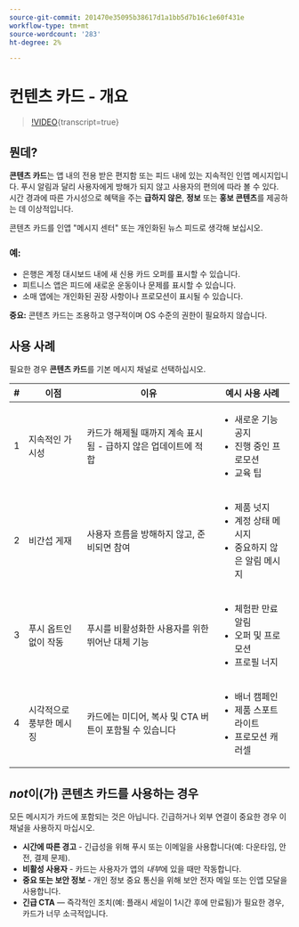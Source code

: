 ```yaml
---
source-git-commit: 201470e35095b38617d1a1bb5d7b16c1e60f431e
workflow-type: tm+mt
source-wordcount: '283'
ht-degree: 2%

---
```

# 컨텐츠 카드 - 개요

>[!VIDEO](https://video.tv.adobe.com/v/3460091/?learn=on&enablevpops&captions=kor){transcript=true}

## 뭔데?

**콘텐츠 카드**&#x200B;는 앱 내의 전용 받은 편지함 또는 피드 내에 있는 지속적인 인앱 메시지입니다. 푸시 알림과 달리 사용자에게 방해가 되지 않고 사용자의 편의에 따라 볼 수 있다.\
시간 경과에 따른 가시성으로 혜택을 주는 **급하지 않은**, **정보** 또는 **홍보 콘텐츠**&#x200B;를 제공하는 데 이상적입니다.

콘텐츠 카드를 인앱 &quot;메시지 센터&quot; 또는 개인화된 뉴스 피드로 생각해 보십시오.

### 예:

- 은행은 계정 대시보드 내에 새 신용 카드 오퍼를 표시할 수 있습니다.
- 피트니스 앱은 피드에 새로운 운동이나 문제를 표시할 수 있습니다.
- 소매 앱에는 개인화된 권장 사항이나 프로모션이 표시될 수 있습니다.

**중요:** 콘텐츠 카드는 조용하고 영구적이며 OS 수준의 권한이 필요하지 않습니다.

## 사용 사례

필요한 경우 **콘텐츠 카드**&#x200B;를 기본 메시지 채널로 선택하십시오.

| # | 이점 | 이유 | 예시 사용 사례 |
|---|---------|-----|-------------------|
| 1 | 지속적인 가시성 | 카드가 해제될 때까지 계속 표시됨 - 급하지 않은 업데이트에 적합 | <ul><li>새로운 기능 공지</li><li>진행 중인 프로모션</li><li>교육 팁</li></ul> |
| 2 | 비간섭 게재 | 사용자 흐름을 방해하지 않고, 준비되면 참여 | <ul><li>제품 넛지</li><li>계정 상태 메시지</li><li>중요하지 않은 알림 메시지</li></ul> |
| 3 | 푸시 옵트인 없이 작동 | 푸시를 비활성화한 사용자를 위한 뛰어난 대체 기능 | <ul><li>체험판 만료 알림</li><li>오퍼 및 프로모션</li><li>프로필 너지</li></ul> |
| 4 | 시각적으로 풍부한 메시징 | 카드에는 미디어, 복사 및 CTA 버튼이 포함될 수 있습니다 | <ul><li>배너 캠페인</li><li>제품 스포트라이트</li><li>프로모션 캐러셀</li></ul> |

## *not*&#x200B;이(가) 콘텐츠 카드를 사용하는 경우

모든 메시지가 카드에 포함되는 것은 아닙니다. 긴급하거나 외부 연결이 중요한 경우 이 채널을 사용하지 마십시오.

- **시간에 따른 경고** - 긴급성을 위해 푸시 또는 이메일을 사용합니다(예: 다운타임, 안전, 결제 문제).
- **비활성 사용자** - 카드는 사용자가 앱의 *내부*&#x200B;에 있을 때만 작동합니다.
- **중요 또는 보안 정보** - 개인 정보 중요 통신을 위해 보안 전자 메일 또는 인앱 모달을 사용합니다.
- **긴급 CTA** — 즉각적인 조치(예: 플래시 세일이 1시간 후에 만료됨)가 필요한 경우, 카드가 너무 소극적입니다.
